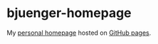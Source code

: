 # bjuenger-homepage

My [personal homepage](https://bjuenger.de/) hosted on [GitHub pages](https://blindgaenger.github.io/bjuenger-homepage/).
